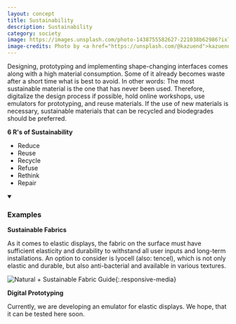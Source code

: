 ```yaml
---
layout: concept
title: Sustainability
description: Sustainability
category: society
image: https://images.unsplash.com/photo-1438755582627-221038b62986?ixlib=rb-1.2.1&ixid=MnwxMjA3fDB8MHxwaG90by1wYWdlfHx8fGVufDB8fHx8&auto=format&fit=crop&w=1350&q=80
image-credits: Photo by <a href="https://unsplash.com/@kazuend">kazuend</a> on <a href="https://unsplash.com/">Unsplash</a>
---
```

Designing, prototyping and implementing shape-changing interfaces comes along with a high material consumption. Some of it already becomes waste after a short time what is best to avoid. In other words: The most sustainable material is the one that has never been used. Therefore, digitalize the design process if possible, hold online workshops, use emulators for prototyping, and reuse materials. If the use of new materials is necessary, sustainable materials that can be recycled and biodegrades should be preferred.

**6 R's of Sustainability**

- Reduce
- Reuse
- Recycle
- Refuse
- Rethink
- Repair

<details markdown="1" open>
<summary><h3>Examples</h3></summary> 

**Sustainable Fabrics**

As it comes to elastic displays, the fabric on the surface must have sufficient elasticity and durability to withstand all user inputs and long-term installations. An option to consider is lyocell (also: tencel), which is not only elastic and durable, but also anti-bacterial and available in various textures.

![Natural + Sustainable Fabric Guide](https://i.pinimg.com/originals/e2/e3/c0/e2e3c05376ea204f263dc378da255f77.jpg){:.responsive-media}

**Digital Prototyping**

Currently, we are developing an emulator for elastic displays. We hope, that it can be tested here soon.

</details>
